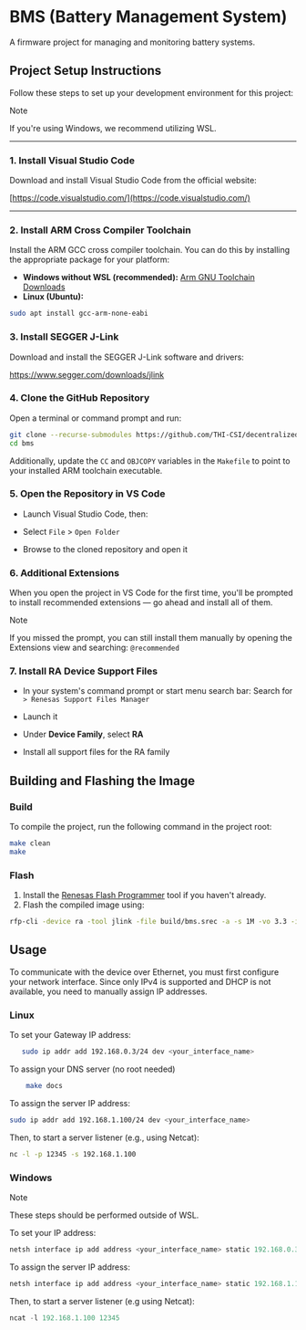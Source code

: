 # BMS (Battery Management System)

A firmware project for managing and monitoring battery systems.

## Project Setup Instructions

Follow these steps to set up your development environment for this project:

> [!Note] 
> If you're using Windows, we recommend utilizing WSL.

---

### 1. Install Visual Studio Code

Download and install Visual Studio Code from the official website:

[https://code.visualstudio.com/](https://code.visualstudio.com/)

---

### 2. Install ARM Cross Compiler Toolchain

Install the ARM GCC cross compiler toolchain. You can do this by installing the appropriate package for your platform:

- **Windows without WSL (recommended):** [Arm GNU Toolchain Downloads](https://developer.arm.com/downloads/-/arm-gnu-toolchain-downloads)
- **Linux (Ubuntu):**  
```bash
sudo apt install gcc-arm-none-eabi
```
### 3. Install SEGGER J-Link

Download and install the SEGGER J-Link software and drivers: 

https://www.segger.com/downloads/jlink
### 4. Clone the GitHub Repository

Open a terminal or command prompt and run:
   ```bash
   git clone --recurse-submodules https://github.com/THI-CSI/decentralized_iam_battery_data.git
   cd bms
   ```

Additionally, update the `CC` and `OBJCOPY` variables in the `Makefile` to point to your installed ARM toolchain executable.

### 5. Open the Repository in VS Code

- Launch Visual Studio Code, then:

- Select `File` > `Open Folder`

- Browse to the cloned repository and open it

### 6. Additional Extensions

When you open the project in VS Code for the first time, you'll be prompted to install recommended extensions — go ahead and install all of them.

> [!NOTE]
> If you missed the prompt, you can still install them manually by opening the Extensions view and searching: `@recommended`

### 7. Install RA Device Support Files

- In your system's command prompt or start menu search bar:
Search for `> Renesas Support Files Manager`

- Launch it

- Under **Device Family**, select **RA**

- Install all support files for the RA family

## Building and Flashing the Image 
### Build
To compile the project, run the following command in the project root:
```bash
make clean 
make 
``` 

### Flash
1. Install the [Renesas Flash Programmer](https://www.renesas.com/en/software-tool/renesas-flash-programmer-programming-gui#overview) tool if you haven't already. 
2. Flash the compiled image using: 
```bash 
rfp-cli -device ra -tool jlink -file build/bms.srec -a -s 1M -vo 3.3 -if swd 
```

## Usage

To communicate with the device over Ethernet, you must first configure your network interface. Since only IPv4 is supported and DHCP is not available, you need to manually assign IP addresses.

### Linux

To set your Gateway IP address:
```bash
   sudo ip addr add 192.168.0.3/24 dev <your_interface_name>
```
To assign your DNS server (no root needed)
```bash
	make docs
```
To assign the server IP address:
```bash
sudo ip addr add 192.168.1.100/24 dev <your_interface_name>
```
Then, to start a server listener (e.g., using Netcat):
```bash
nc -l -p 12345 -s 192.168.1.100
```

### Windows

> [!Note] 
> These steps should be performed outside of WSL.

To set your IP address:
```powershell
netsh interface ip add address <your_interface_name> static 192.168.0.3 255.255.255.0
```

To assign the server IP address:
```powershell 
netsh interface ip add address <your_interface_name> static 192.168.1.100 255.255.255.0
```

Then, to start a server listener (e.g using Netcat):
```powershell
ncat -l 192.168.1.100 12345
```